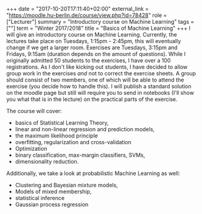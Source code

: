 +++
date = "2017-10-20T17:11:40+02:00"
external_link = "https://moodle.hu-berlin.de/course/view.php?id=78428"
role = ["Lecturer"]
summary = "Introductory course on Machine Learning"
tags = [""]
term = "Winter 2017/2018"
title = "Basics of Machine Learning"
+++
I will give an introductory course on Machine Learning. Currently, the lectures take place on Tuesdays, 1:15pm - 2:45pm, this will eventually change if we get a larger room.
Exercises are Tuesdays, 3:15pm and Fridays, 9:15am (duration depends on the amount of questions).
While I originally admitted 50 students to the exercises, I have over a 100 registrations. As I don't like kicking out students, I have decided to allow group work in the exercises _and_ not to correct the exercise sheets.
A group should consist of two members, one of which will be able to attend the exercise (you decide how to handle this).
I will publish a standard solution on the moodle page but still will require you to send in notebooks (I'll show you what that is in the lecture) on the practical parts of the exercise.

The course will cover:
- basics of Statistical Learning Theory,
- linear and non-linear regression and prediction models,
- the maximum likelihood principle
- overfitting, regularization and cross-validation
- Optimization
- binary classification, max-margin classifiers, SVMs,
- dimensionality reduction.

Additionally, we take a look at probabilistic Machine Learning as well:
- Clustering and Bayesian mixture models,
- Models of mixed membership,
- statistical inference
- Gaussian process regression